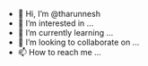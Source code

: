 - 👋 Hi, I’m @tharunnesh
- 👀 I’m interested in ...
- 🌱 I’m currently learning ...
- 💞️ I’m looking to collaborate on ...
- 📫 How to reach me ...

<!---
tharunnesh/tharunnesh is a ✨ special ✨ repository because its `README.md` (this file) appears on your GitHub profile.
You can click the Preview link to take a look at your changes.
--->
